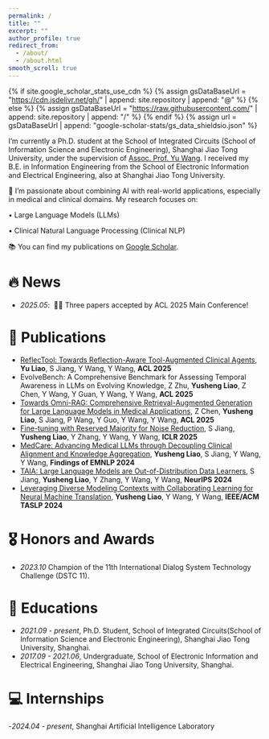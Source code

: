 ```yaml
---
permalink: /
title: ""
excerpt: ""
author_profile: true
redirect_from: 
  - /about/
  - /about.html
smooth_scroll: true
---
```


{% if site.google_scholar_stats_use_cdn %}
{% assign gsDataBaseUrl = "https://cdn.jsdelivr.net/gh/" | append: site.repository | append: "@" %}
{% else %}
{% assign gsDataBaseUrl = "https://raw.githubusercontent.com/" | append: site.repository | append: "/" %}
{% endif %}
{% assign url = gsDataBaseUrl | append: "google-scholar-stats/gs_data_shieldsio.json" %}

<span class='anchor' id='about-me'></span>

I’m currently a Ph.D. student at the School of Integrated Circuits (School of Information Science and Electronic Engineering), Shanghai Jiao Tong University, under the supervision of <a href="https://yuwangsjtu.github.io/" target="_blank">Assoc. Prof. Yu Wang</a>. I received my B.E. in Information Engineering from the School of Electronic Information and Electrical Engineering, also at Shanghai Jiao Tong University.

🔬 I’m passionate about combining AI with real-world applications, especially in medical and clinical domains. My research focuses on:

•	Large Language Models (LLMs)

•	Clinical Natural Language Processing (Clinical NLP)

📚 You can find my publications on <a href="https://scholar.google.com/citations?user=ErjimggAAAAJ&hl=en&oi=ao" target="_blank">Google Scholar</a>.

<span id='-news'></span>
# 🔥 News
- *2025.05*: &nbsp;🎉🎉 Three papers accepted by ACL 2025 Main Conference!

<span id='-publications'></span>
# 📝 Publications 
- [ReflecTool: Towards Reflection-Aware Tool-Augmented Clinical Agents](https://arxiv.org/pdf/2410.17657), **Yu Liao**, S Jiang, Y Wang, Y Wang, **ACL 2025**
- EvolveBench: A Comprehensive Benchmark for Assessing Temporal Awareness in LLMs on Evolving Knowledge, Z Zhu, **Yusheng Liao**, Z Chen, Y Wang, Y Guan, Y Wang, Y Wang, **ACL 2025**
- [Towards Omni-RAG: Comprehensive Retrieval-Augmented Generation for Large Language Models in Medical Applications](https://arxiv.org/pdf/2501.02460), Z Chen, **Yusheng Liao**, S Jiang, P Wang, Y Guo, Y Wang, Y Wang, **ACL 2025**
- [Fine-tuning with Reserved Majority for Noise Reduction](https://openreview.net/pdf?id=ZV7CLf0RHK), S Jiang, **Yusheng Liao**, Y Zhang, Y Wang, Y Wang, **ICLR 2025**
- [MedCare: Advancing Medical LLMs through Decoupling Clinical Alignment and Knowledge Aggregation](https://aclanthology.org/2024.findings-emnlp.619/), **Yusheng Liao**, S Jiang, Y Wang, Y Wang, **Findings of EMNLP 2024**
- [TAIA: Large Language Models are Out-of-Distribution Data Learners](https://openreview.net/pdf?id=XxSME6GE1G), S Jiang, **Yusheng Liao**, Y Zhang, Y Wang, Y Wang, **NeurIPS 2024**
- [Leveraging Diverse Modeling Contexts with Collaborating Learning for Neural Machine Translation](https://ieeexplore.ieee.org/abstract/document/10476658), **Yusheng Liao**, Y Wang, Y Wang, **IEEE/ACM TASLP 2024**

<span id='-honors-and-awards'></span>
# 🎖 Honors and Awards
- *2023.10* Champion of the 11th International Dialog System Technology Challenge (DSTC 11). 

<span id='-educations'></span>
# 📖 Educations
- *2021.09 - present*, Ph.D. Student, School of Integrated Circuits(School of Information Science and Electronic Engineering), Shanghai Jiao Tong University, Shanghai.
- *2017.09 - 2021.06*, Undergraduate, School of Electronic Information and Electrical Engineering, Shanghai Jiao Tong University, Shanghai.

<span id='-internships'></span>
# 💻 Internships
-*2024.04 - present*, Shanghai Artificial Intelligence Laboratory
